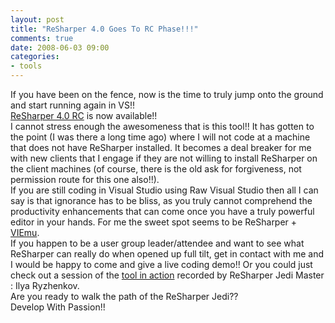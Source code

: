 ```yaml
---
layout: post
title: "ReSharper 4.0 Goes To RC Phase!!!"
comments: true
date: 2008-06-03 09:00
categories:
- tools
---
```


If you have been on the fence, now is the time to truly jump onto the ground and start running again in VS!!  
[ReSharper 4.0 RC](http://www.jetbrains.com/resharper/beta/beta.html) is now available!!  
I cannot stress enough the awesomeness that is this tool!! It has gotten to the point (I was there a long time ago) where I will not code at a machine that does not have ReSharper installed. It becomes a deal breaker for me with new clients that I engage if they are not willing to install ReSharper on the client machines (of course, there is the old ask for forgiveness, not permission route for this one also!!).  
If you are still coding in Visual Studio using Raw Visual Studio then all I can say is that ignorance has to be bliss, as you truly cannot comprehend the productivity enhancements that can come once you have a truly powerful editor in your hands. For me the sweet spot seems to be ReSharper + [VIEmu](http://www.viemu.com/).  
If you happen to be a user group leader/attendee and want to see what ReSharper can really do when opened up full tilt, get in contact with me and I would be happy to come and give a live coding demo!! Or you could just check out a session of the [tool in action](http://resharper.blogspot.com/2007/05/jedi-way-coding-in-reverse.html) recorded by ReSharper Jedi Master : Ilya Ryzhenkov.  
Are you ready to walk the path of the ReSharper Jedi??  
Develop With Passion!!




